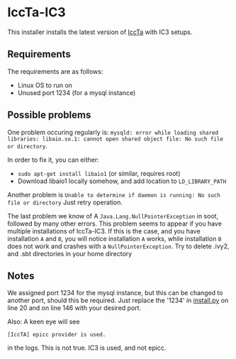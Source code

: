 # IccTa-IC3
This installer installs the latest version of [IccTa](https://github.com/lilicoding/soot-infoflow-android-iccta) with IC3 setups.

## Requirements
The requirements are as follows:
 * Linux OS to run on
 * Unused port 1234 (for a mysql instance)

## Possible problems
One problem occuring regularly is:
`mysqld: error while loading shared libraries: libaio.so.1: cannot open shared object file: No such file or directory`.

In order to fix it, you can either:
* `sudo apt-get install libaio1` (or similar, requires root)
* Download libaio1 locally somehow, and add location to `LD_LIBRARY_PATH`

Another problem is
`Unable to determine if daemon is running: No such file or directory`
Just retry operation.

The last problem we know of
A `Java.Lang.NullPointerException` in soot, followed by many other errors.
This problem seems to appear if you have multiple installations of IccTa-IC3. If this is the case, and you have installation `A` and `B`, you will notice installation `A` works, while installation `B` does not work and crashes with a `NullPointerException`. Try to delete .ivy2, and .sbt directories in your home directory

## Notes
We assigned port 1234 for the mysql instance,
but this can be changed to another port, should this be required.
Just replace the '1234' in [install.py](https://github.com/Sebastiaan-Alvarez-Rodriguez/Meizodon/blob/master/installers/IccTa-IC3/install.py) on line 20 and on line 146 with your desired port.


Also:
A keen eye will see
```
[IccTA] epicc provider is used.
``` 
in the logs. This is not true. IC3 is used, and not epicc.